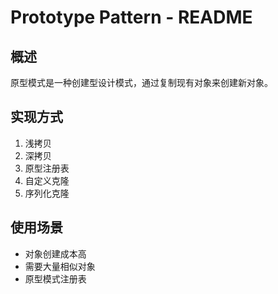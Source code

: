 ﻿# Prototype Pattern - README

## 概述
原型模式是一种创建型设计模式，通过复制现有对象来创建新对象。

## 实现方式
1. 浅拷贝
2. 深拷贝
3. 原型注册表
4. 自定义克隆
5. 序列化克隆

## 使用场景
- 对象创建成本高
- 需要大量相似对象
- 原型模式注册表

